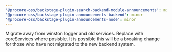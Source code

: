 ```yaml
---
'@procore-oss/backstage-plugin-search-backend-module-announcements': minor
'@procore-oss/backstage-plugin-announcements-backend': minor
'@procore-oss/backstage-plugin-announcements-node': minor
---
```


Migrate away from winston logger and old services. Replace with coreServices where posisble. It is possible this will be a breaking change for those who have not migrated to the new backend system.
